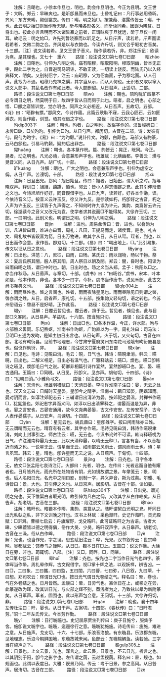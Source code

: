 <!-- { "loadSidebar": true } -->
　　注解：且朙也，小徐本作旦也，明也。韵会作旦明也。今正为且明。文王世子：大昕。郑云：早昧爽也。是昕卽晨而未旦也。士昏礼记曰：凡行事必用昏昕。齐风：东方未晞，颠倒裳衣。传曰：晞，明之始□。按兼葭、湛露传皆云：晞，干也。此云明之始□则当作昕无疑。昕与晞各形各义，而昕读同希，因误为晞耳。日将出也。按此亦言且明而不次诸晢篆之前者，正谓昧爽于旦犹远，昕于旦仅一闲耳。故毛云：明之始□，许先列晢晓篆而以昕足之。从日斤声，读若希。斤声而读若希者，文微二韵之合。齐风是以与衣韵也。今读许斤切，则又合乎冣初古音矣。十三部。〖注〗说文读若希。见文王世子音义。锴作读若忻，非。郑注乐记：欣读为熹。是其理也。文七十　重六
　　路径：段注说文□第七卷□日部
　　昭zhāo
　　注解：日朙也。引伸为凡明之偁。庙有昭穆，昭取阳明，穆取阴幽，皆本无正字，叚此二字为之。自晋避司马昭讳，不敢正读，一切读上饶反。而陆氏乃以入经典释文，陋矣。又别制佋字，注云：庙昭穆，父为佋南面，子为穆北面。从人召声。此冣为不通。昭穆乃鬼神之偁，其字当从示，而从人何也。无识者又取以窜入说文人部中，其乱名改作有如此者。今人部删佋。从日召声。止遥切。二部。
　　路径：段注说文□第七卷□日部
　　晤wù
　　注解：朙也。晤旳晄旷四篆不必专谓日之明，然莫明于日，故四字皆从日而厕于此也。晤者，启之明也。心部之悟、□部之寤皆训觉，觉亦明也。同声之义必相近。从日吾声。五故切。五部。《诗》曰：“晤辟有摽。”邶风文，今诗作寤。此篇云耿耿不寐，云我心匪石，云如匪澣衣，则当作寤，训觉。晤其叚借之字也。
　　路径：段注说文□第七卷□日部
　　旳dìp303下
　　注解：朙也。旳者，白之明也，故俗字作的。汉鲁峻碑曰：永传□龄，□矣旳旳。引伸为□旳。从日勺声。都历切。古音在二部。诗：发彼有勺。叚勺为旳字。《易》曰：“为旳颡。”说卦传文。旳颡，白颠也。马部又有馰篆，云马白頟也。引易马馰颡，疑馰后出非古。
　　路径：段注说文□第七卷□日部
　　晃huǎnɡ
　　注解：朙也。各本篆作晄。篇、韵皆云：晃正，晄同。今正。晃者，动之明也。凡光必动，会意兼形声字也。杨雄赋：北熿幽都。李善云：熿与晃音义同。从日灮声。胡广切。十部。
　　路径：段注说文□第七卷□日部
　　旷kuànɡ
　　注解：朙也。广大之明也。会意兼形声字也。引伸为虚空之偁。从日广声。苦谤切。十部。
　　路径：段注说文□第七卷□日部
　　旭xù
　　注解：日旦出皃。邶风：旭日始旦。传曰：旭者，日始出，谓大昕之时。旭与晓双声。释训曰：旭旭，蹻蹻，憍也。郭云：皆小人得志憍蹇之皃。此其引伸叚借之义也。今诗旭旭作好好，同音叚借字也。从日九声，读若好。好各本作勖，误。今依诗音义订。按音义云许玉反，徐又许九反。是徐读如朽，朽卽好之古音，朽之入声为许玉反。三读皆于九声得之，不知何时许九误为许元，集韵、类篇皆云许元切，徐邈读今之音义又改元为袁，使学者求其说而□不能得矣。大徐许玉切。三部。一曰朙也。此别义也。明谓日之明，引伸为凡明之偁。
　　路径：段注说文□第七卷□日部
　　晋jìn
　　注解：进也。周易彖传曰：晋，进也。以叠韵为训，凡进皆曰晋，难进亦曰晋，周礼：凡田，王提马而走，诸侯晋。是也。礼古文、周礼故书皆叚晋为箭。日出万物进。故其字从日。从日从臸。臸者，到也，以日出而作会意。隶作晋。卽刃切。十二部。《易》曰：“朙出地上，□。”此引易象、传文以证从日之意也。
　　路径：段注说文□第七卷□日部
　　旸yánɡ
　　注解：日出也。洪范：八，庶征，曰雨，曰旸。某氏云：雨以润物，旸以干物。祭义：夏后氏祭其闇，殷人祭其阳，周人祭日以朝及闇。郑云：闇，昏时也。阳读为曰雨曰旸之旸，谓日中时也。朝，日出时也。旸之义当从郑。孟子：秋阳以□之。亦当作秋旸。从日昜声。与章切。十部。《虞书》曰：“曰旸谷。”虞书，宋本、叶本如是，他本作商，非也。各本少一曰字，今补。虞书当作唐书，说见禾部。此古文尙书尧典文也。
　　路径：段注说文□第七卷□日部
　　晵qǐp304上
　　注解：雨而昼夝也。晵之言闿也。夝者，雨而夜除星见也。雨而昼除见日则谓之晵，晵亦谓之夝。从日，启省声，康礼切。十五部。按集韵又轻甸切，语之转也。今苏州俗语云：晵昼不是好晴。正作此音。
　　路径：段注说文□第七卷□日部
　　晹yì
　　注解：日覆云暂见也。覆云者，揜于云。暂见者，倏见也。此与目部□义畧同。从日易声。羊益切。十六部。按当施只切。
　　路径：段注说文□第七卷□日部
　　昫xū
　　注解：日出□也。□各本作温，今正，详水部。昫与火部煦义畧同。乐记煦妪，淮南书作昫妪，广韵直以为一字。周礼注曰：司马法：旦明□五通为发昫，是知主初日出言也。从日句声。火于切，又火句切。古音在四部。北地有昫衍县。见前书地理志，今甘肃宁夏府灵州东南花马池境有昫衍废县是也。俗讹作朐衍，非。
　　路径：段注说文□第七卷□日部
　　晛xiàn
　　注解：日见也。毛诗：见晛曰消。毛云：晛，日气也。韩诗：曣晛聿消。韩云：曣晛，日出也。二解义相足，日出必有温气也。广雅释诂云：曣□，煗也。曣□卽韩诗之曣见，煗卽毛日气之说。荀卿非相篇引诗作宴然，宴然卽曣□也。宴、晏、曣古通用。玉篇曰：□同晛。从日见，形卽义。见亦声。胡甸切。十四部。《诗》曰：“见晛曰消。”小雅角弓文。
　　路径：段注说文□第七卷□日部
　　晏yàn
　　注解：天淸也。杨雄羽猎赋曰：天淸日晏。李引许淮南子注曰：晏，无云之处也。汉天文志曰：日餔时天星晏。星卽今之晴字。淮南书：鷤日知晏，阴蝔知雨。晏对阴而言。如淳注郊祀志云：三辅谓日出淸济为晏。按郊祀之晏温，封禅书作曣□，犹氤氲也。郊祀志字异而义同，如淳以日出淸霁释之，谓晏而温是为异，非也。晏之言安也，古晏安通用，故今文尧典晏晏，古文作安安。左传安孺子，古今人表作晏孺子。从日安声。乌谏切。十四部。
　　路径：段注说文□第七卷□日部
　　□yàn
　　注解：星无云也。姚氏鼐曰：星卽夝字。按曰闲雨除亦曰夝。无云谓晴而无云也。晴容有有云者，其字亦作曣。毛诗见晛曰消，韩诗作曣晛聿消，刘向上封事引之。师古注云：曣，无云也。今汉书讹舛不可读。韩诗释曣哯为日气，许注淮南释晏为无云，此以天淸释晏，以晴无云释□，言各有当，不以音相近而淆之也。一说星无云，谓星而无云。如雨部云风雨土，谓风而雨土也。诗：星言夙驾。韩云：星，晴也。卽许星而无云之说。从日燕声。于甸切。十四部。
　　路径：段注说文□第七卷□日部
　　景jǐnɡ
　　注解：日灮也。日字各本无，依文□张孟阳七哀诗注订。火部曰：光者，明也。左传曰：光者远而自他有耀者也。日月皆外光，而光所在处物皆有阴，光如镜故谓之景。车舝笺云：景，明也。后人名阳曰光，名光中之阴曰影，别制一字，异义异音，斯为过矣。尔雅、毛诗皆曰：景，大也。其引伸之义也。从日京声。居影切。古音在十部。读如姜。
　　路径：段注说文□第七卷□日部
　　晧hàop304下
　　注解：日出皃。谓光明之皃也。天下惟絜白者冣光明，故引伸为凡白之偁，又改其字从白作皓矣。从日告声。胡老切。古音在三部。
　　路径：段注说文□第七卷□日部
　　暤hào
　　注解：晧旰也。晧锴本作暤，集韵、类篇从之。晧旰谓絜白光明之皃。旰同日出光倝倝之倝，非下文训晚之旰也。汉书上林赋：采色澔旰。史记作澔旰。灵光殿赋：□涆涆。曹植七启云：丹旗耀野，戈殳晧旰。此可证晧旰之为古语。古者大暤、少暤葢皆以德之明得偁，俗作大昊、少昊。晧旰双声字。从日皋声。胡老切。古音在三澡。俗从白作皞。
　　路径：段注说文□第七卷□日部
　　□yè
　　注解：灮也。也当作皃，字之误。思玄赋旧注云：晔，光皃。汉书叙传云：世宗晔晔。吴都赋云：饰赤乌之韡晔。从日□。锴本日在□上。玉篇曰：说文作曅。大徐日在旁，非也。筠辄切。八部。〖注〗又□，同晔。□，同曅。
　　路径：段注说文□第七卷□日部
　　晕huī
　　注解：灮也。按光也二字当作日光气也四字。篆体晖当作晕。周礼晕作辉，古文叚借字。视□掌十辉之法，以观妖祥，辨吉凶。一曰□，二曰象，三曰鑴，四曰监，五曰闇，六曰瞢，七曰弥，八日叙，九曰隮，十曰想。郑司农云：辉谓日光□也。按日光气谓日光卷结之气。释名曰：晕，卷也，气在外卷结之也。日月皆然。孟康曰：晕，日旁气也。篆体日在上，或移之在旁，此篆遂改为晖，改其训日光，与火部之辉不别，葢浅者为之，乃致铉以晕为新附篆矣。从日军声。军者，圜围也。此以形声包会意。王问切。十三部。大徐许归切，非。
　　路径：段注说文□第七卷□日部
　　旰ɡàn
　　注解：晚也。襄十四年左传杜注曰：旰，晏也。从日干声。古案切。十四部。《春秋传》曰：“日旰君劳。”昭十二年左氏传文。今本劳作勤。
　　路径：段注说文□第七卷□日部
　　暆yí
　　注解：日行暆暆也。史记屈原贾生列传曰：庚子日施兮，服集予舍。施卽说文暆字也。暆暆，迤逦徐行之意。暆暆犹施施。诗毛传曰：施施，难进之意。从日施声。戈支切。十六、十七部。乐浪音洛狼。有东暆县。乐浪郡东暆，见地理志。乐浪今朝鲜国地，东暆故城未闻。鱼部云：东暆输鰅鱼。读若酏。三字当在施声之下。
　　路径：段注说文□第七卷□日部
　　晷ɡuǐp305上
　　注解：日景也。上文云景，光也。浑言之。此云晷，日景也，不云日光，析言之也。以其阴别于阳，卽今之影字也。左传谓之荫，云赵孟视荫。释名曰：晷，规也。如规画也。此谓以表度日。大雅：旣景乃冈。传云：考于日景，参之高冈。从日咎声。居洧切。古音在三部。
　　路径：段注说文□第七卷□日部
　　□zè
